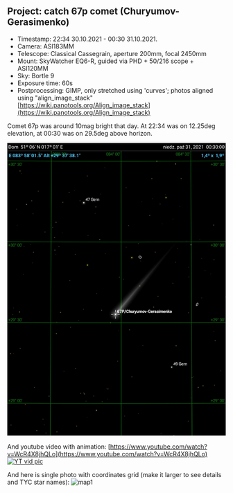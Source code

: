 ## Project: catch 67p comet (Churyumov-Gerasimenko)

- Timestamp: 22:34 30.10.2021 - 00:30 31.10.2021.
- Camera: ASI183MM
- Telescope: Classical Cassegrain, aperture 200mm, focal 2450mm
- Mount: SkyWatcher EQ6-R, guided via PHD + 50/216 scope + ASI120MM
- Sky: Bortle 9
- Exposure time: 60s
- Postprocessing: GIMP, only stretched using 'curves'; photos aligned using "align_image_stack" [https://wiki.panotools.org/Align_image_stack](https://wiki.panotools.org/Align_image_stack)

Comet 67p was around 10mag bright that day. At 22:34 was on 12.25deg elevation, at 00:30 was on 29.5deg above horizon.

![map2](skymap2.jpg)

And youtube video with animation:
[https://www.youtube.com/watch?v=WcR4X8jhQLo](https://www.youtube.com/watch?v=WcR4X8jhQLo)
[![YT vid pic](https://img.youtube.com/vi/WcR4X8jhQLo/0.jpg)](https://www.youtube.com/watch?v=WcR4X8jhQLo)

And here is single photo with coordinates grid (make it larger to see details and TYC star names):
![map1](skymap1.png)


